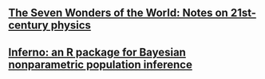 ## [The Seven Wonders of the World: Notes on 21st-century physics](https://pglpm.github.io/7wonders)

## [Inferno: an R package for Bayesian nonparametric population inference](https://pglpm.github.io/inferno/)
